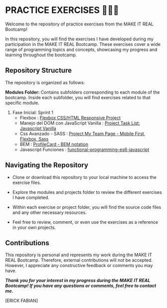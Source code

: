 # PRACTICE EXERCISES 👨🏾‍💻
Welcome to the repository of practice exercises from the MAKE IT REAL Bootcamp!

In this repository, you will find the exercises I have developed during my participation in the MAKE IT REAL Bootcamp. These exercises cover a wide range of programming topics and concepts, showcasing my progress and learning throughout the bootcamp.

## Repository Structure
The repository is organized as follows:

**Modules Folder:** Contains subfolders corresponding to each module of the bootcamp. Inside each subfolder, you will find exercises related to that specific module.

1. Fase Inicial: Sprint 1
    * Flexbox : [Flexbox CSS/HTML Responsive Project](https://github.com/erickfabiandev/practiceExercise/tree/main/Sprint_1/Html%201)
    * Manejo del DOM con JavaScript Vanilla : [Project Task List: Javascript Vanilla](https://github.com/erickfabiandev/practiceExercise/tree/main/Sprint_1/JavaScript_Vanilla)
    * Css Avanzado - SASS : [Project My Team Page - Mobile First, Flexbox, Sass](https://github.com/erickfabiandev/practiceExercise/tree/main/Sprint_1/my-team-page)
    * BEM : [ProfileCard - BEM notation](https://github.com/erickfabiandev/practiceExercise/tree/main/Sprint_1/profile-card-bem-notation)
    * Javascript Funciones : [functional-programming-es6-javascript](https://github.com/erickfabiandev/practiceExercise/tree/main/Sprint_1/functional-programming-es6-javascript)


## Navigating the Repository
* Clone or download this repository to your local machine to access the exercise files.

* Explore the modules and projects folder to review the different exercises I have completed.

* Within each exercise or project folder, you will find the source code files and any other necessary resources.

* Feel free to review, comment, or even use the exercises as a reference in your own projects.

## Contributions
This repository is personal and represents my work during the MAKE IT REAL Bootcamp. Therefore, external contributions will not be accepted. However, I appreciate any constructive feedback or comments you may have.

***Thank you for your interest in my progress during the MAKE IT REAL Bootcamp! If you have any questions or comments, feel free to contact me.***

[ERICK FABIAN]
